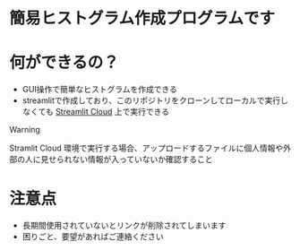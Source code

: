 簡易ヒストグラム作成プログラムです
===
# 何ができるの？
- GUI操作で簡単なヒストグラムを作成できる
- streamlitで作成しており、このリポジトリをクローンしてローカルで実行しなくても [Streamlit Cloud](https://bargraphweb-uran4e8ykrpxvf3jjmekfh.streamlit.app/) 上で実行できる

> [!WARNING]
> Stramlit Cloud 環境で実行する場合、アップロードするファイルに個人情報や外部の人に見せられない情報が入っていないか確認すること
>

# 注意点
- 長期間使用されていないとリンクが削除されてしまいます
- 困りごと、要望があればご連絡ください
